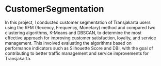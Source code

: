 # CustomerSegmentation
In this project, I conducted customer segmentation of Transjakarta users using the RFM (Recency, Frequency, Monetary) method and compared two clustering algorithms, K-Means and DBSCAN, to determine the most effective approach for improving customer satisfaction, loyalty, and service management. This involved evaluating the algorithms based on performance indicators such as Silhouette Score and DBI, with the goal of contributing to better traffic management and service improvements for Transjakarta.
